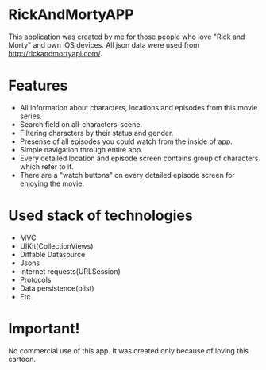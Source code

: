 # RickAndMortyAPP
This application was created by me for those people who love "Rick and Morty" and own iOS devices.
All json data were used from http://rickandmortyapi.com/.

# Features
- All information about characters, locations and episodes from this movie series.
- Search field on all-characters-scene.
- Filtering characters by their status and gender.
- Presense of all episodes you could watch from the inside of app.
- Simple navigation through entire app.
- Every detailed location and episode screen contains group of characters which refer to it.
- There are a "watch buttons" on every detailed episode screen for enjoying the movie.

# Used stack of technologies
- MVC
- UIKit(CollectionViews)
- Diffable Datasource
- Jsons
- Internet requests(URLSession)
- Protocols
- Data persistence(plist)
- Etc.

# Important!
No commercial use of this app. It was created only because of loving this cartoon.


